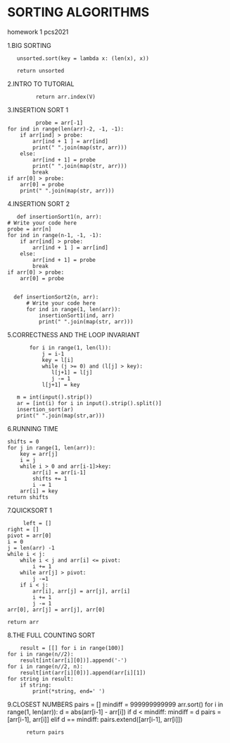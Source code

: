 # SORTING ALGORITHMS
homework 1 pcs2021

1.BIG SORTING

       unsorted.sort(key = lambda x: (len(x), x))
  
       return unsorted
       
 2.INTRO TO TUTORIAL 
 
             return arr.index(V)
             
             
 3.INSERTION SORT 1
             
             probe = arr[-1]
    for ind in range(len(arr)-2, -1, -1):
        if arr[ind] > probe:
            arr[ind + 1 ] = arr[ind]
            print(" ".join(map(str, arr)))
        else:
            arr[ind + 1] = probe
            print(" ".join(map(str, arr)))
            break
    if arr[0] > probe:
        arr[0] = probe
        print(" ".join(map(str, arr)))
        
 4.INSERTION SORT 2
 
       def insertionSort1(n, arr):
    # Write your code here
    probe = arr[n]
    for ind in range(n-1, -1, -1):
        if arr[ind] > probe:
            arr[ind + 1 ] = arr[ind]
        else:
            arr[ind + 1] = probe
            break
    if arr[0] > probe:
        arr[0] = probe
    

      def insertionSort2(n, arr):
          # Write your code here
          for ind in range(1, len(arr)):
              insertionSort1(ind, arr)
              print(" ".join(map(str, arr)))


5.CORRECTNESS AND THE LOOP INVARIANT

           for i in range(1, len(l)):
               j = i-1
               key = l[i]
               while (j >= 0) and (l[j] > key):
                  l[j+1] = l[j]
                  j -= 1
               l[j+1] = key

       m = int(input().strip())
       ar = [int(i) for i in input().strip().split()]
       insertion_sort(ar)
       print(" ".join(map(str,ar)))
       
       
       
6.RUNNING TIME

    shifts = 0
    for j in range(1, len(arr)):
        key = arr[j]
        i = j 
        while i > 0 and arr[i-1]>key:
            arr[i] = arr[i-1]
            shifts += 1
            i -= 1
        arr[i] = key
    return shifts
    
    
    
7.QUICKSORT 1


         left = []
    right = []
    pivot = arr[0]
    i = 0 
    j = len(arr) -1
    while i < j:
        while i < j and arr[i] <= pivot:
            i += 1
        while arr[j] > pivot:
            j -=1
        if i < j:
            arr[i], arr[j] = arr[j], arr[i]
            i += 1
            j -= 1
    arr[0], arr[j] = arr[j], arr[0]
    
    return arr 
    
    
    
    
8.THE FULL COUNTING SORT


        result = [[] for i in range(100)]
    for i in range(n//2):
        result[int(arr[i][0])].append('-')
    for i in range(n//2, n):
        result[int(arr[i][0])].append(arr[i][1])
    for string in result:
        if string:
            print(*string, end=' ')

9.CLOSEST NUMBERS
              pairs = []
          mindiff = 999999999999
          arr.sort()
          for i in range(1, len(arr)):
              d = abs(arr[i-1] - arr[i])
              if d < mindiff:
                  mindiff = d 
                  pairs = [arr[i-1], arr[i]]
              elif d == mindiff:
                  pairs.extend([arr[i-1], arr[i]])
            
          return pairs
